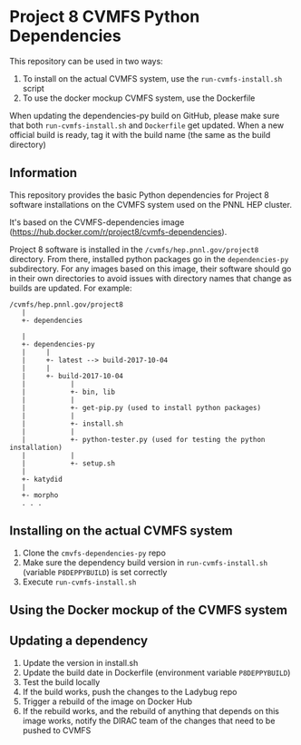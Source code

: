 # Project 8 CVMFS Python Dependencies

This repository can be used in two ways:

1. To install on the actual CVMFS system, use the `run-cvmfs-install.sh` script
1. To use the docker mockup CVMFS system, use the Dockerfile

When updating the dependencies-py build on GitHub, please make sure that both `run-cvmfs-install.sh` and `Dockerfile` get updated.  When a new official build is ready, tag it with the build name (the same as the build directory)

## Information

This repository provides the basic Python dependencies for Project 8 software installations on the CVMFS system used on the PNNL HEP cluster.

It's based on the CVMFS-dependencies image (https://hub.docker.com/r/project8/cvmfs-dependencies).

Project 8 software is installed in the `/cvmfs/hep.pnnl.gov/project8` directory.  From there, installed python packages go in the `dependencies-py` subdirectory.  For any images based on this image, their software should go in their own directories to avoid issues with directory names that change as builds are updated.  For example:

```
/cvmfs/hep.pnnl.gov/project8
   |
   +- dependencies

   |
   +- dependencies-py
   |     |
   |     +- latest --> build-2017-10-04
   |     |
   |     +- build-2017-10-04
   |           |
   |           +- bin, lib
   |           |
   |           +- get-pip.py (used to install python packages)
   |           |
   |           +- install.sh
   |           |
   |           +- python-tester.py (used for testing the python installation)
   |           |
   |           +- setup.sh
   |
   +- katydid
   |
   +- morpho
   . . .
```

## Installing on the actual CVMFS system

1. Clone the `cmvfs-dependencies-py` repo
1. Make sure the dependency build version in `run-cvmfs-install.sh` (variable `P8DEPPYBUILD`) is set correctly
1. Execute `run-cvmfs-install.sh`

## Using the Docker mockup of the CVMFS system


## Updating a dependency

1. Update the version in install.sh
1. Update the build date in Dockerfile (environment variable `P8DEPPYBUILD`)
1. Test the build locally
1. If the build works, push the changes to the Ladybug repo
1. Trigger a rebuild of the image on Docker Hub
1. If the rebuild works, and the rebuild of anything that depends on this image works, notify the DIRAC team of the changes that need to be pushed to CVMFS
